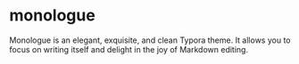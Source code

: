 # monologue
Monologue is an elegant, exquisite, and clean Typora theme. It allows you to focus on writing itself and delight in the joy of Markdown editing.
